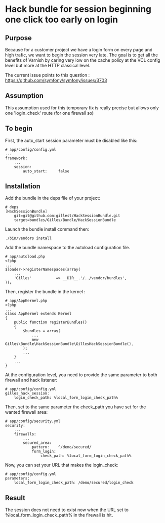 Hack bundle for session beginning one click too early on login 
==================================

Purpose
---------------------

Because for a customer project we have a login form on every page and high trafic, we want to begin the session very late.
The goal is to get all the benefits of Varnish by caring very low on the cache policy at the VCL config level but more at the HTTP classical level.

The current issue points to this question : https://github.com/symfony/symfony/issues/3703

Assumption
---------------------
This assumption used for this temporary fix is really precise but allows only one 'login_check' route (for one firewall so)

To begin
---------------------

First, the auto_start session parameter must be disabled like this:

    # app/config/config.yml
    ...
    framework:
        ...
        session:
            auto_start:     false



Installation
---------------------

Add the bundle in the deps file of your project:

    # deps
    [HackSessionBundle]
        git=git@github.com:gillest/HackSessionBundle.git
        target=bundles/Gilles/Bundle/HackSessionBundle

Launch the bundle install command then:

    ./bin/vendors install

Add the bundle namespace to the autoload configuration file.

    # app/autoload.php
    <?php
    ...
    $loader->registerNamespaces(array(
        ...
        'Gilles'           => __DIR__.'/../vendor/bundles',
    ));
    
 Then, register the bundle in the kernel :
 
    # app/AppKernel.php
    <?php
    ...
    class AppKernel extends Kernel
    {
        public function registerBundles()
        {
            $bundles = array(
                ...
                new Gilles\Bundle\HackSessionBundle\GillesHackSessionBundle(),
            );
            ...
        }
        ...
    }

At the configuration level, you need to provide the same parameter to both firewall and hack listener:

    # app/config/config.yml
    gilles_hack_session:
        login_check_path: %local_form_login_check_path%

Then, set to the same parameter the check_path you have set for the wanted firewall area:

    # app/config/security.yml
    security:
        ...
        firewalls:
            ...
            secured_area:
                pattern:    ^/demo/secured/
                form_login:
                    check_path: %local_form_login_check_path%

Now, you can set your URL that makes the login_check:

    # app/config/config.yml
    parameters:
        local_form_login_check_path: /demo/secured/login_check 

Result
---------------------     
The session does not need to exist now when the URL set to %local_form_login_check_path% in the firewall is hit.
